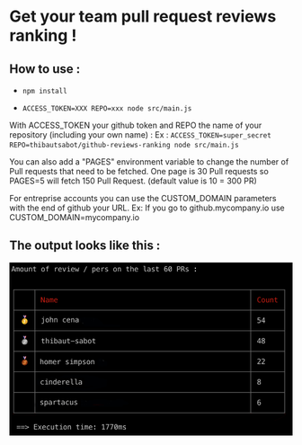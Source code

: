 # Get your team pull request reviews ranking !

## How to use :

- `npm install`

- `ACCESS_TOKEN=XXX REPO=xxx node src/main.js`

With ACCESS_TOKEN your github token and REPO the name of your repository (including your own name) :
Ex : `ACCESS_TOKEN=super_secret REPO=thibautsabot/github-reviews-ranking node src/main.js`

You can also add a "PAGES" environment variable to change the number of Pull requests that need to be fetched.
One page is 30 Pull requests so PAGES=5 will fetch 150 Pull Request. (default value is 10 = 300 PR)

For entreprise accounts you can use the CUSTOM_DOMAIN parameters with the end of github your URL.
Ex: If you go to github.mycompany.io use CUSTOM_DOMAIN=mycompany.io

## The output looks like this :

![output](./output.png)
